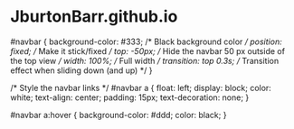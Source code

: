 # JburtonBarr.github.io


#navbar {
  background-color: #333; /* Black background color */
  position: fixed; /* Make it stick/fixed */
  top: -50px; /* Hide the navbar 50 px outside of the top view */
  width: 100%; /* Full width */
  transition: top 0.3s; /* Transition effect when sliding down (and up) */
}

/* Style the navbar links */
#navbar a {
  float: left;
  display: block;
  color: white;
  text-align: center;
  padding: 15px;
  text-decoration: none;
}

#navbar a:hover {
  background-color: #ddd;
  color: black;
}

